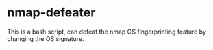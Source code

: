 # nmap-defeater
This is a bash script, can defeat the nmap OS fingerprinting feature by changing the OS signature.
